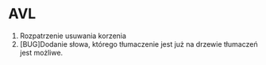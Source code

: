# AVL

1. Rozpatrzenie usuwania korzenia
2. [BUG]Dodanie słowa, którego tłumaczenie jest już na drzewie tłumaczeń jest możliwe.
